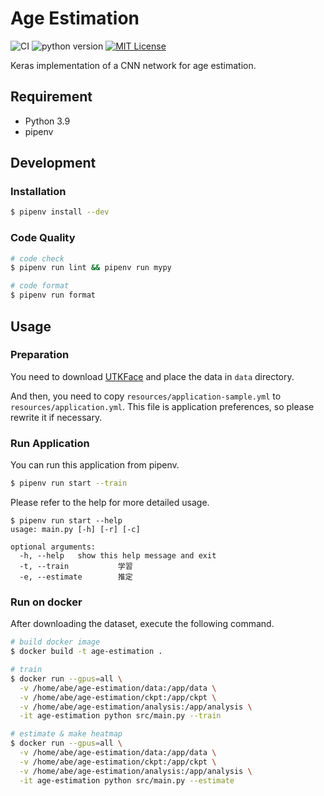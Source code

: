 # Age Estimation

![CI](https://github.com/Rits-Interaction-Laboratory/age-gender-estimation/workflows/CI/badge.svg)
![python version](https://img.shields.io/badge/python_version-3.9-blue.svg)
[![MIT License](http://img.shields.io/badge/license-MIT-blue.svg?style=flat)](LICENSE)

Keras implementation of a CNN network for age estimation.

## Requirement

- Python 3.9
- pipenv

## Development

### Installation

```bash
$ pipenv install --dev
```

### Code Quality

```bash
# code check
$ pipenv run lint && pipenv run mypy

# code format
$ pipenv run format
```

## Usage

### Preparation

You need to download [UTKFace](https://susanqq.github.io/UTKFace/) and place the data in `data` directory.

And then, you need to copy `resources/application-sample.yml` to `resources/application.yml`.
This file is application preferences, so please rewrite it if necessary.

### Run Application

You can run this application from pipenv.

```bash
$ pipenv run start --train
```

Please refer to the help for more detailed usage.

```
$ pipenv run start --help
usage: main.py [-h] [-r] [-c]

optional arguments:
  -h, --help   show this help message and exit
  -t, --train           学習
  -e, --estimate        推定
```

### Run on docker

After downloading the dataset, execute the following command.

```bash
# build docker image
$ docker build -t age-estimation .

# train
$ docker run --gpus=all \
  -v /home/abe/age-estimation/data:/app/data \
  -v /home/abe/age-estimation/ckpt:/app/ckpt \
  -v /home/abe/age-estimation/analysis:/app/analysis \
  -it age-estimation python src/main.py --train

# estimate & make heatmap
$ docker run --gpus=all \
  -v /home/abe/age-estimation/data:/app/data \
  -v /home/abe/age-estimation/ckpt:/app/ckpt \
  -v /home/abe/age-estimation/analysis:/app/analysis \
  -it age-estimation python src/main.py --estimate
```
